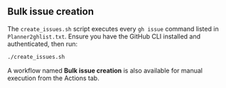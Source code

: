 

## Bulk issue creation

The `create_issues.sh` script executes every `gh issue` command listed in `Planner2ghlist.txt`. Ensure you have the GitHub CLI installed and authenticated, then run:

```bash
./create_issues.sh
```

A workflow named **Bulk issue creation** is also available for manual execution from the Actions tab.
